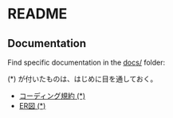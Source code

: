 # README
## Documentation

Find specific documentation in the [docs/](docs/) folder:

(*) が付いたものは、はじめに目を通しておく。

- [コーディング規約 (*)](docs/coding_standard.md)
- [ER図 (*)](docs/erd/er-diagram.md)
